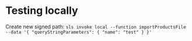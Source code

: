 # Testing locally

Create new signed path: `sls invoke local --function importProductsFile --data '{ "queryStringParameters": { "name": "test" } }'`
